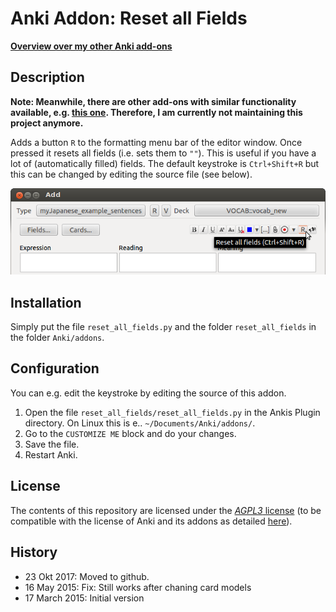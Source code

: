 # Anki Addon: Reset all Fields

**[Overview over my other Anki add-ons](http://www.lieret.net/opensource/#anki)**

## Description

**Note: Meanwhile, there are other add-ons with similar functionality available, e.g. [this one](https://ankiweb.net/shared/info/136533494). Therefore, I am currently not maintaining this project anymore.**

Adds a button ```R``` to the formatting menu bar of the editor window. Once pressed 
it resets all fields (i.e. sets them to ```""```). This is useful if you have a lot 
of (automatically filled) fields. The default keystroke is ```Ctrl+Shift+R``` but 
this can be changed by editing the source file (see below).

![scrot_cut.png](https://raw.githubusercontent.com/klieret/readme-files/master/anki-reset-fields/scrot_cut.png)

## Installation

Simply put the file ```reset_all_fields.py``` and the folder ```reset_all_fields``` in the folder ```Anki/addons```.

## Configuration
You can e.g. edit the keystroke by editing the source of this addon.

1. Open the file ```reset_all_fields/reset_all_fields.py``` in the Ankis Plugin directory. On Linux this is e.. ```~/Documents/Anki/addons/```.
2. Go to the ```CUSTOMIZE ME``` block and do your changes.
3. Save the file.
4. Restart Anki.

## License

The contents of this repository are licensed under the [*AGPL3* license](https://choosealicense.com/licenses/agpl-3.0/) (to be compatible with the license of Anki and its addons as detailed [here](https://ankiweb.net/account/terms)).

## History

* 23 Okt 2017: Moved to github.
* 16 May 2015: Fix: Still works after chaning card models
* 17 March 2015: Initial version
